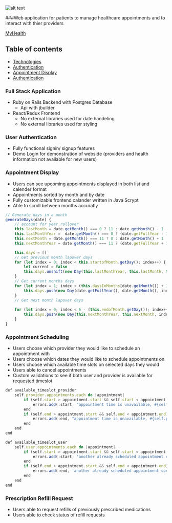 ![alt text](https://github.com/trevor-shepard/my_health/blob/master/app/assets/images/MyHealth_Logo-01.png "Logo Title Text 1")


###Web application for  patients to manage healthcare appointments and to interact with thier providers

[MyHealth](https://aa-myhealth.herokuapp.com/#/)

## Table of contents

* [Technologies](#Full-Stack-Application)
* [Authentication](#User-Authentication)
* [Appointment Display](#Appointment-Display)
* [Authentication](#User-Authentication)


### Full Stack Application
* Ruby on Rails Backend with Postgres Database
  * Api with jbuilder
* React/Redux Frontend
  * No external libraries used for date handeling
  * No external libraries used for styling

### User Authentication
* Fully functional signin/ signup features
* Demo Login for demonstration of webside (providers and health information not available for new users)

### Appointment Display
* Users can see upcoming appointments displayed in both list and calender format
* Appointments sorted by month and by date
* Fully customizable frontend calander written in Java Scrypt
* Able to scroll between months accuratly
```javascript
// Generate days in a month
generateDays(date) {
    // account for year rollover
    this.lastMonth = date.getMonth() === 0 ? 11 : date.getMonth() - 1
    this.lastMonthYear =  date.getMonth() === 0 ? (date.getFullYear - 1) : date.getFullYear()
    this.nextMonth = date.getMonth() === 11 ? 0 : date.getMonth() + 1
    this.nextMonthYear = date.getMonth() === 11 ? (date.getFullYear + 1) : date.getFullYear()

    this.days = []
    // Get previous month lapover days
    for (let index = 0; index < this.startofMonth.getDay(); index++) {
        let current = false
        this.days.unshift(new Day(this.lastMonthYear, this.lastMonth, this.daysInMonths[this.lastMonth] - index, current))
    }
    // Get current months days
    for (let index = 1; index < (this.daysInMonths[date.getMonth()] + 1); index++) {
        this.days.push(new Day(date.getFullYear(), date.getMonth(), index, true))
    }
    // Get next month lapover days
    
    for (let index = 0; index < 6 - (this.endofMonth.getDay()); index++) {
        this.days.push(new Day(this.nextMonthYear, this.nextMonth, index + 1, false))
    }
}

```

### Appointment Scheduling
* Users choose which provider they would like to schedule an appointment with
* Users choose which dates they would like to schedule appointments on
* Users choose which available time slots on selected days they would
* Users able to cancel appointments
* Custom validations to see if both user and provider is available for requested timeslot
```javascript
def available_timeslot_provider
    self.provider.appointments.each do |appointment|
        if (self.start > appointment.start && self.start < appointment.end)
            errors.add(:start, "appointment time is unavailable, #{self.provider.fname} #{self.provider.lname} has a conflicting appointment")
        end
        if (self.end > appointment.start && self.end < appointment.end)
            errors.add(:end, "appointment time is unavailable, #{self.provider.fname} #{self.provider.lname} has a conflicting appointment")
        end
    end
end

def available_timeslot_user
    self.user.appointments.each do |appointment|
        if (self.start > appointment.start && self.start < appointment.end)
            errors.add(:start, 'another already scheduled appointment conflicts with the start of this appointment')
        end
        if (self.end > appointment.start && self.end < appointment.end)
            errors.add(:end, 'another already scheduled appointment conflicts with the end of this appointment')
        end
    end
end
```


### Prescription Refill Request
* Users able to request refills of previously prescribed medications
* Users able to check status of refill requests
